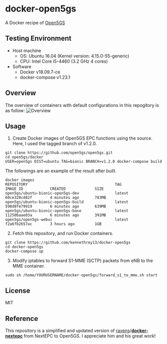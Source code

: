 # docker-open5gs

A Docker recipe of [Open5GS](https://open5gs.org/open5gs/)


## Testing Environment

- Host machine
  - OS: Ubuntu 16.04 (Kernel version: 4.15.0-55-generic)
  - CPU: Intel Core i5-4460 (3.2 GHz 4 cores)
- Software
  - Docker v18.09.7-ce
  - docker-compose v1.23.1
  
## Overview
The overview of containers with default configurations in this repogitory is as follow:
![Overview](https://github.com/hassiweb/docker-open5gs/blob/master/images/Open5GS-Overview.jpg)


## Usage

1. Create Docker images of Open5GS EPC functions using the source.  Here, I used the tagged branch of v1.2.0.
```
git clone https://github.com/open5gs/open5gs.git
cd open5gs/docker
USER=open5gs DIST=ubuntu TAG=bionic BRANCH=v1.2.0 docker-compose build
```

The followings are an example of the result after built.
```
docker images
REPOSITORY                                       TAG                 IMAGE ID            CREATED             SIZE
open5gs/ubuntu-bionic-open5gs-dev                latest              60ce320cd82f        4 minutes ago       783MB
open5gs/ubuntu-bionic-open5gs-build              latest              598d8fe79919        6 minutes ago       639MB
open5gs/ubuntu-bionic-open5gs-base               latest              11250baae03a        6 minutes ago       391MB
open5gs/open5gs-webui                            latest              f2a6fb2657ac        3 hours ago         1GB
```

2. Fetch this repository, and run Docker containers.
```
git clone https://github.com/kennethrey13/docker-open5gs
cd docker-open5gs
docker-compose up
```

3. Modify iptables to forward S1-MME (SCTP) packets from eNB to the MME container.
```
sudo sh /home/YOURUSERNAME/docker-open5gs/forward_s1_to_mme.sh start
```

## License

MIT


## Reference

This repository is a simplified and updated version of [ravens](https://github.com/ravens)/[**docker-nextepc**](https://github.com/ravens/docker-nextepc) from NextEPC to Open5GS. I appreciate him and his great work! 

